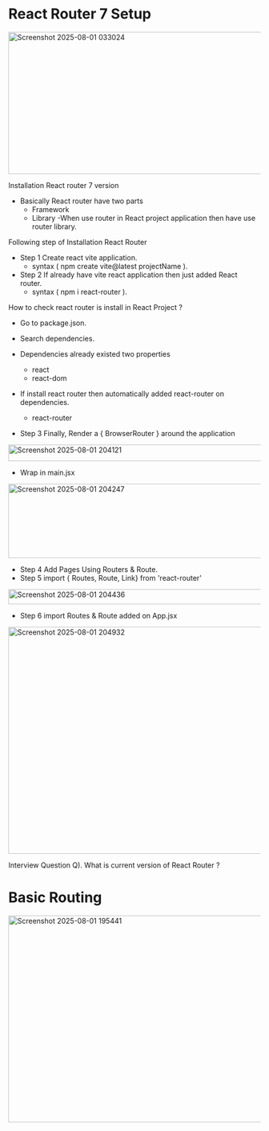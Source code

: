 # React Router 7 Setup 
<img width="800" height="283" alt="Screenshot 2025-08-01 033024" src="https://github.com/user-attachments/assets/e07ac0ef-28ca-41a6-8469-92a9115750b3" />

Installation React router 7 version
- Basically React router have two parts
  - Framework
  - Library
-When use router in React project application then have use router library.

Following step of Installation React Router
- Step 1 Create react vite application.
  - syntax ( npm create vite@latest projectName ).
- Step 2 If already have vite react application then just added React router.
  - syntax ( npm i react-router ).

How to check react router is install in React Project ?
- Go to package.json.
- Search dependencies.
- Dependencies already existed two properties
  - react
  - react-dom
- If install react router then automatically added react-router on dependencies.
  - react-router

- Step 3 Finally, Render a { BrowserRouter } around the application
<img width="564" height="33" alt="Screenshot 2025-08-01 204121" src="https://github.com/user-attachments/assets/e6308a19-5b7e-4102-b200-1d01fad9db6f" />

- Wrap <BrowserRouter> in main.jsx
<img width="659" height="148" alt="Screenshot 2025-08-01 204247" src="https://github.com/user-attachments/assets/a2278c95-17e6-44e9-956c-7eb1ed375036" />

- Step 4 Add Pages Using Routers & Route.
- Step 5 import { Routes, Route, Link} from 'react-router'
<img width="616" height="30" alt="Screenshot 2025-08-01 204436" src="https://github.com/user-attachments/assets/3f5ec21d-4fc2-4a02-8e4e-a290b8382b88" />

- Step 6 import Routes & Route added on App.jsx
<img width="805" height="452" alt="Screenshot 2025-08-01 204932" src="https://github.com/user-attachments/assets/fa11d157-c089-47d3-9a4b-89dfef9e0da7" />

Interview Question 
Q). What is current version of React Router ?

# Basic Routing
<img width="789" height="412" alt="Screenshot 2025-08-01 195441" src="https://github.com/user-attachments/assets/baaa847e-5d35-4399-83a4-48b83d9c1738" />
